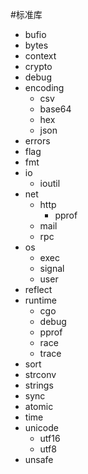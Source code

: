#标准库

* bufio
* bytes
* context
* crypto
* debug
* encoding
  * csv
  * base64
  * hex
  * json
* errors 
* flag
* fmt
* io
  * ioutil
* net
  *  http
     * pprof 
  *  mail
  *  rpc
* os
  * exec
  * signal
  * user
*  reflect
*  runtime
	* cgo
	* debug
	* pprof
	* race
	* trace  	
*  sort
*  strconv
*  strings
*  sync
  * atomic
* time
* unicode
  * utf16
  * utf8
*  unsafe    
